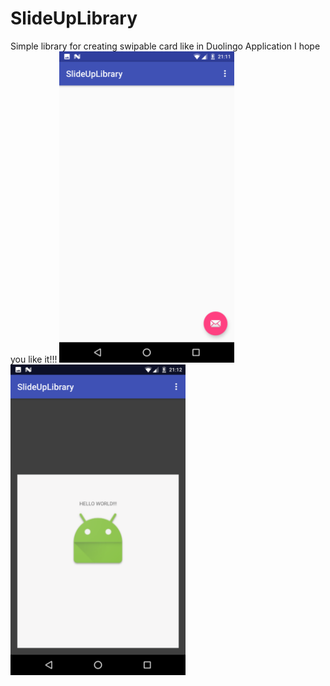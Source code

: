 # SlideUpLibrary
Simple library for creating swipable card like in Duolingo Application
I hope you like it!!!
<img src="https://github.com/fursailya/SlideUpLibrary/blob/master/device-2017-02-15-201153.png" width="280px"/>
<img src="https://github.com/fursailya/SlideUpLibrary/blob/master/device-2017-02-15-201209.png" width="280px"/>

